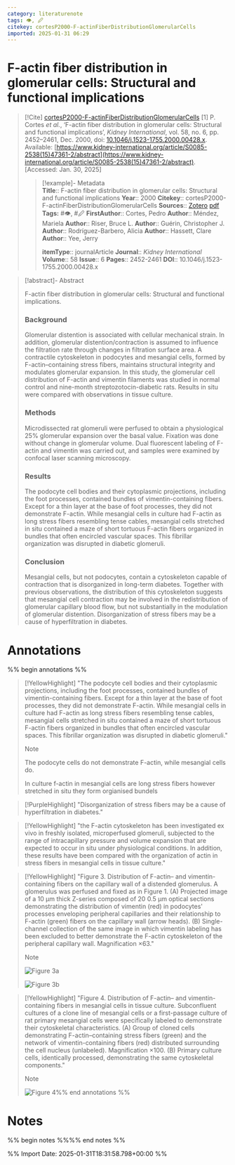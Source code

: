 ```yaml
---
category: literaturenote
tags: 👁, 🖉
citekey: cortesP2000-F-actinFiberDistributionGlomerularCells
imported: 2025-01-31 06:29
---
```


# F-actin fiber distribution in glomerular cells: Structural and functional implications


> [!Cite] [cortesP2000-F-actinFiberDistributionGlomerularCells](zotero://select/library/items/8X38UWZW)
> [1]  P. Cortes _et al._, ‘F-actin fiber distribution in glomerular cells: Structural and functional implications’, _Kidney International_, vol. 58, no. 6, pp. 2452–2461, Dec. 2000, doi: [10.1046/j.1523-1755.2000.00428.x](https://doi.org/10.1046/j.1523-1755.2000.00428.x). Available: [https://www.kidney-international.org/article/S0085-2538(15)47361-2/abstract](https://www.kidney-international.org/article/S0085-2538(15)47361-2/abstract). [Accessed: Jan. 30, 2025]
> > [!example]- Metadata    
> > **Title**:: F-actin fiber distribution in glomerular cells: Structural and functional implications
> > **Year**:: 2000
> > **Citekey**:: cortesP2000-F-actinFiberDistributionGlomerularCells
> > **Sources**:: [Zotero](zotero://select/library/items/8X38UWZW) [pdf](file:////home/joeashton/Zotero/storage/NWU3HVCH/Cortes%20et%20al.%20-%202000%20-%20F-actin%20fiber%20distribution%20in%20glomerular%20cells%20Structural%20and%20functional%20implications.pdf) 
> > **Tags:** #👁, #🖉
> > **FirstAuthor**:: Cortes, Pedro
> > **Author**:: Méndez, Mariela
> > **Author**:: Riser, Bruce L.
> > **Author**:: Guérin, Christopher J.
> > **Author**:: Rodríguez-Barbero, Alicia
> > **Author**:: Hassett, Clare
> > **Author**:: Yee, Jerry
> > 
> > **itemType**:: journalArticle
> > **Journal**:: *Kidney International*
> > **Volume**:: 58
> > **Issue**:: 6
> > **Pages**:: 2452-2461
> > **DOI**:: 10.1046/j.1523-1755.2000.00428.x

> [!abstract]- Abstract
> <p>F-actin fiber distribution in glomerular cells: Structural and functional implications.</p><h3>Background</h3><p>Glomerular distention is associated with cellular mechanical strain. In addition, glomerular distention/contraction is assumed to influence the filtration rate through changes in filtration surface area. A contractile cytoskeleton in podocytes and mesangial cells, formed by F-actin–containing stress fibers, maintains structural integrity and modulates glomerular expansion. In this study, the glomerular cell distribution of F-actin and vimentin filaments was studied in normal control and nine-month streptozotocin-diabetic rats. Results in situ were compared with observations in tissue culture.</p><h3>Methods</h3><p>Microdissected rat glomeruli were perfused to obtain a physiological 25% glomerular expansion over the basal value. Fixation was done without change in glomerular volume. Dual fluorescent labeling of F-actin and vimentin was carried out, and samples were examined by confocal laser scanning microscopy.</p><h3>Results</h3><p>The podocyte cell bodies and their cytoplasmic projections, including the foot processes, contained bundles of vimentin-containing fibers. Except for a thin layer at the base of foot processes, they did not demonstrate F-actin. While mesangial cells in culture had F-actin as long stress fibers resembling tense cables, mesangial cells stretched in situ contained a maze of short tortuous F-actin fibers organized in bundles that often encircled vascular spaces. This fibrillar organization was disrupted in diabetic glomeruli.</p><h3>Conclusion</h3><p>Mesangial cells, but not podocytes, contain a cytoskeleton capable of contraction that is disorganized in long-term diabetes. Together with previous observations, the distribution of this cytoskeleton suggests that mesangial cell contraction may be involved in the redistribution of glomerular capillary blood flow, but not substantially in the modulation of glomerular distention. Disorganization of stress fibers may be a cause of hyperfiltration in diabetes.</p>

# Annotations

%% begin annotations %%

> [!YellowHighlight]
> "The podocyte cell bodies and their cytoplasmic projections, including the foot processes, contained bundles of vimentin-containing fibers. Except for a thin layer at the base of foot processes, they did not demonstrate F-actin. While mesangial cells in culture had F-actin as long stress fibers resembling tense cables, mesangial cells stretched in situ contained a maze of short tortuous F-actin fibers organized in bundles that often encircled vascular spaces. This fibrillar organization was disrupted in diabetic glomeruli."
> > [!note]
> > The podocyte cells do not demonstrate F-actin, while mesangial cells do.
> > 
> > In culture f-actin in mesangial cells are long stress fibers
> > however stretched in situ they form orgianised bundels

> [!PurpleHighlight]
> "Disorganization of stress fibers may be a cause of hyperfiltration in diabetes."

> [!YellowHighlight]
> "the F-actin cytoskeleton has been investigated ex vivo in freshly isolated, microperfused glomeruli, subjected to the range of intracapillary pressure and volume expansion that are expected to occur in situ under physiological conditions. In addition, these results have been compared with the organization of actin in stress fibers in mesangial cells in tissue culture."

> [!YellowHighlight]
> "Figure 3. Distribution of F-actin– and vimentin-containing fibers on the capillary wall of a distended glomerulus. A glomerulus was perfused and fixed as in Figure 1. (A) Projected image of a 10 μm thick Z-series composed of 20 0.5 μm optical sections demonstrating the distribution of vimentin (red) in podocytes' processes enveloping peripheral capillaries and their relationship to F-actin (green) fibers on the capillary wall (arrow heads). (B) Single-channel collection of the same image in which vimentin labeling has been excluded to better demonstrate the F-actin cytoskeleton of the peripheral capillary wall. Magnification ×63."
> > [!note]
> > ![Figure 3a](https://ars.els-cdn.com/content/image/1-s2.0-S0085253815473612-gr3.jpg)
> > 
> > ![Figure 3b](https://ars.els-cdn.com/content/image/1-s2.0-S0085253815473612-gr3a.jpg)

> [!YellowHighlight]
> "Figure 4. Distribution of F-actin– and vimentin-containing fibers in mesangial cells in tissue culture. Subconfluent cultures of a clone line of mesangial cells or a first-passage culture of rat primary mesangial cells were specifically labeled to demonstrate their cytoskeletal characteristics. (A) Group of cloned cells demonstrating F-actin–containing stress fibers (green) and the network of vimentin-containing fibers (red) distributed surrounding the cell nucleus (unlabeled). Magnification ×100. (B) Primary culture cells, identically processed, demonstrating the same cytoskeletal components."
> > [!note]
> > ![Figure 4](https://ars.els-cdn.com/content/image/1-s2.0-S0085253815473612-gr4.jpg)%% end annotations %%

# Notes

%% begin notes %%%% end notes %%

%% Import Date: 2025-01-31T18:31:58.798+00:00 %%
